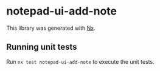 # notepad-ui-add-note

This library was generated with [Nx](https://nx.dev).

## Running unit tests

Run `nx test notepad-ui-add-note` to execute the unit tests.
